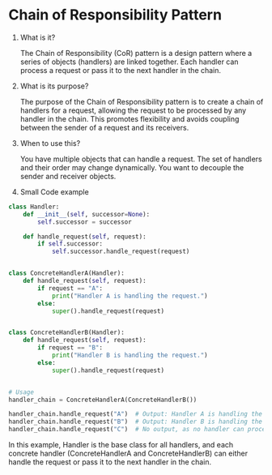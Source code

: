 # Chain of Responsibility Pattern

1. What is it?

   The Chain of Responsibility (CoR) pattern is a design pattern where a series of objects (handlers) are linked together. Each handler can process a request or pass it to the next handler in the chain.

2. What is its purpose?

   The purpose of the Chain of Responsibility pattern is to create a chain of handlers for a request, allowing the request to be processed by any handler in the chain. This promotes flexibility and avoids coupling between the sender of a request and its receivers.

3. When to use this?

   You have multiple objects that can handle a request.
   The set of handlers and their order may change dynamically.
   You want to decouple the sender and receiver objects.

4. Small Code example

```python
class Handler:
    def __init__(self, successor=None):
        self.successor = successor

    def handle_request(self, request):
        if self.successor:
            self.successor.handle_request(request)


class ConcreteHandlerA(Handler):
    def handle_request(self, request):
        if request == "A":
            print("Handler A is handling the request.")
        else:
            super().handle_request(request)


class ConcreteHandlerB(Handler):
    def handle_request(self, request):
        if request == "B":
            print("Handler B is handling the request.")
        else:
            super().handle_request(request)


# Usage
handler_chain = ConcreteHandlerA(ConcreteHandlerB())

handler_chain.handle_request("A")  # Output: Handler A is handling the request.
handler_chain.handle_request("B")  # Output: Handler B is handling the request.
handler_chain.handle_request("C")  # No output, as no handler can process the request.

```

In this example, Handler is the base class for all handlers, and each concrete handler (ConcreteHandlerA and ConcreteHandlerB) can either handle the request or pass it to the next handler in the chain.
